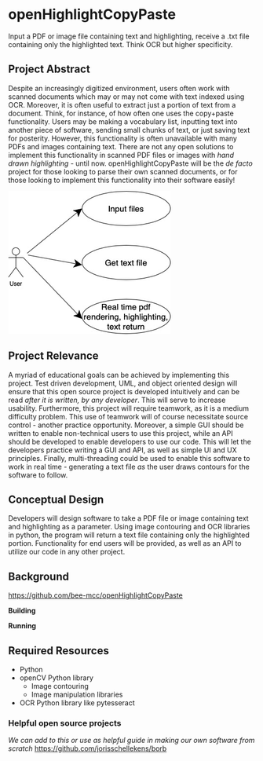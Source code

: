 # openHighlightCopyPaste
Input a PDF or image file containing text and highlighting, receive a .txt file containing only the highlighted text. Think OCR but higher specificity.

## Project Abstract
Despite an increasingly digitized environment, users often work with scanned documents which may or may not come with text indexed using OCR. Moreover, it is often useful to extract just a portion of text from a document. Think, for instance, of how often one uses the copy+paste functionality. Users may be making a vocabulary list, inputting text into another piece of software, sending small chunks of text, or just saving text for posterity. However, this functionality is often unavailable with many PDFs and images containing text. There are not any open solutions to implement this functionality in scanned PDF files or images with _hand drawn highlighting_ - until now. openHighlightCopyPaste will be the _de facto_ project for those looking to parse their own scanned documents, or for those looking to implement this functionality into their software easily!

![Use Case Image](openHighlightCopyPasteUseCase.jpg)

## Project Relevance
A myriad of educational goals can be achieved by implementing this project. Test driven development, UML, and object oriented design will ensure that this open source project is developed intuitively and can be read _after it is written, by any developer_. This will serve to increase usability. Furthermore, this project will require teamwork, as it is a medium difficulty problem. This use of teamwork will of course necessitate source control - another practice opportunity. Moreover, a simple GUI should be written to enable non-technical users to use this project, while an API should be developed to enable developers to use our code. This will let the developers practice writing a GUI and API, as well as simple UI and UX principles. Finally, multi-threading could be used to enable this software to work in real time - generating a text file _as_ the user draws contours for the software to follow.

## Conceptual Design
Developers will design software to take a PDF file or image containing text and highlighting as a parameter. Using image contouring and OCR libraries in python, the program will return a text file containing only the highlighted portion. Functionality for end users will be provided, as well as an API to utilize our code in any other project. 



## Background

<https://github.com/bee-mcc/openHighlightCopyPaste>

**Building**


**Running**


## Required Resources
- Python
- openCV Python library
  - Image contouring
  - Image manipulation libraries
- OCR Python library like pytesseract

### Helpful open source projects
_We can add to this or use as helpful guide in making our own software from scratch_
<https://github.com/jorisschellekens/borb>
